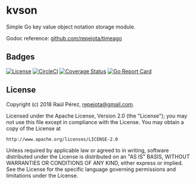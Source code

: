 # kvson

Simple Go key value object notation storage module.

Godoc reference: [github.com/repejota/timeago](https://godoc.org/github.com/repejota/timeago)

## Badges

[![License][License-Image]][License-Url]
[![CircleCI](https://circleci.com/gh/repejota/timeago.svg?style=svg)](https://circleci.com/gh/repejota/timeago)
[![Coverage Status](https://coveralls.io/repos/github/repejota/timeago/badge.svg?branch=master)](https://coveralls.io/github/repejota/timeago?branch=master)
[![Go Report Card](https://goreportcard.com/badge/github.com/repejota/timeago)](https://goreportcard.com/report/github.com/repejota/timeago)

## License

Copyright (c) 2018 Raül Pérez, repejota@gmail.com.

Licensed under the Apache License, Version 2.0 (the "License");
you may not use this file except in compliance with the License.
You may obtain a copy of the License at

    http://www.apache.org/licenses/LICENSE-2.0

Unless required by applicable law or agreed to in writing, software
distributed under the License is distributed on an "AS IS" BASIS,
WITHOUT WARRANTIES OR CONDITIONS OF ANY KIND, either express or implied.
See the License for the specific language governing permissions and
limitations under the License.

[License-Url]: http://opensource.org/licenses/Apache
[License-Image]: https://img.shields.io/badge/License-Apache-blue.svg
